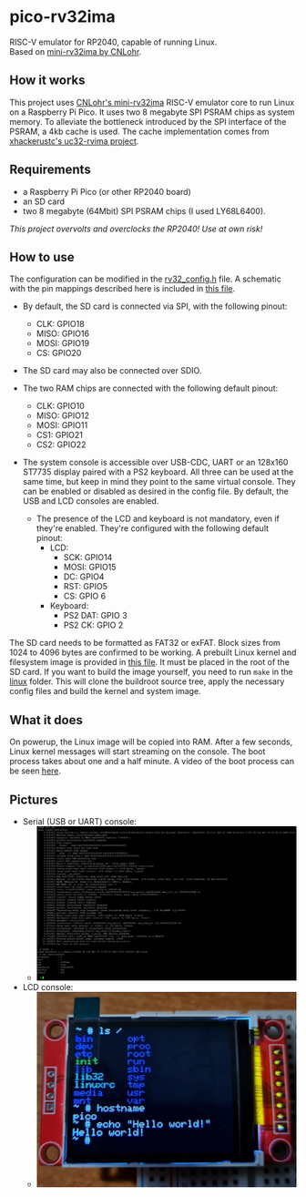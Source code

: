 # pico-rv32ima
RISC-V emulator for RP2040, capable of running Linux.\
Based on [mini-rv32ima by CNLohr](https://github.com/cnlohr/mini-rv32ima).

## How it works
This project uses [CNLohr's mini-rv32ima](https://github.com/cnlohr/mini-rv32ima) RISC-V emulator core to run Linux on a Raspberry Pi Pico. It uses two 8 megabyte SPI PSRAM chips as system memory. To alleviate the bottleneck introduced by the SPI interface of the PSRAM, a 4kb cache is used. The cache implementation comes from [xhackerustc's uc32-rvima project](https://github.com/xhackerustc/uc-rv32ima).

## Requirements 
- a Raspberry Pi Pico (or other RP2040 board)
- an SD card
- two 8 megabyte (64Mbit) SPI PSRAM chips (I used LY68L6400).

_This project overvolts and overclocks the RP2040! Use at own risk!_

## How to use
The configuration can be modified in the [rv32_config.h](pico-rv32ima/rv32_config.h) file. A schematic with the pin mappings described here is included in [this file](hardware/pico_linux.kicad_sch).

- By default, the SD card is connected via SPI, with the following pinout:
    - CLK: GPIO18
    - MISO: GPIO16
    - MOSI: GPIO19
    - CS: GPIO20
- The SD card may also be connected over SDIO.

- The two RAM chips are connected with the following default pinout:
    - CLK: GPIO10
    - MISO: GPIO12
    - MOSI: GPIO11
    - CS1: GPIO21
    - CS2: GPIO22

- The system console is accessible over USB-CDC, UART or an 128x160 ST7735 display paired with a PS2 keyboard. All three can be used at the same time, but keep in mind they point to the same virtual console. They can be enabled or disabled as desired in the config file. By default, the USB and LCD consoles are enabled.
    - The presence of the LCD and keyboard is not mandatory, even if they're enabled. They're configured with the following default pinout:
        - LCD:
            - SCK: GPIO14
            - MOSI: GPIO15
            - DC: GPIO4
            - RST: GPIO5
            - CS: GPIO 6
        - Keyboard:
            - PS2 DAT: GPIO 3
            - PS2 CK: GPIO 2

The SD card needs to be formatted as FAT32 or exFAT. Block sizes from 1024 to 4096 bytes are confirmed to be working. A prebuilt Linux kernel and filesystem image is provided in [this file](linux/Image). It must be placed in the root of the SD card. If you want to build the image yourself, you need to run `make` in the [linux](linux) folder. This will clone the buildroot source tree, apply the necessary config files and build the kernel and system image.

## What it does
On powerup, the Linux image will be copied into RAM. After a few seconds, Linux kernel messages will start streaming on the console. The boot process takes about one and a half minute. A video of the boot process can be seen [here](https://youtu.be/txgoWddk_2I).

## Pictures
- Serial (USB or UART) console:
    - ![Console boot log](pictures/screenshot.jpg)
- LCD console:
    - ![LCD console](pictures/lcd.jpg)